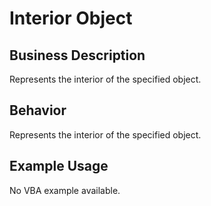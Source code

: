 # Interior Object

## Business Description
Represents the interior of the specified object.

## Behavior
Represents the interior of the specified object.

## Example Usage
No VBA example available.